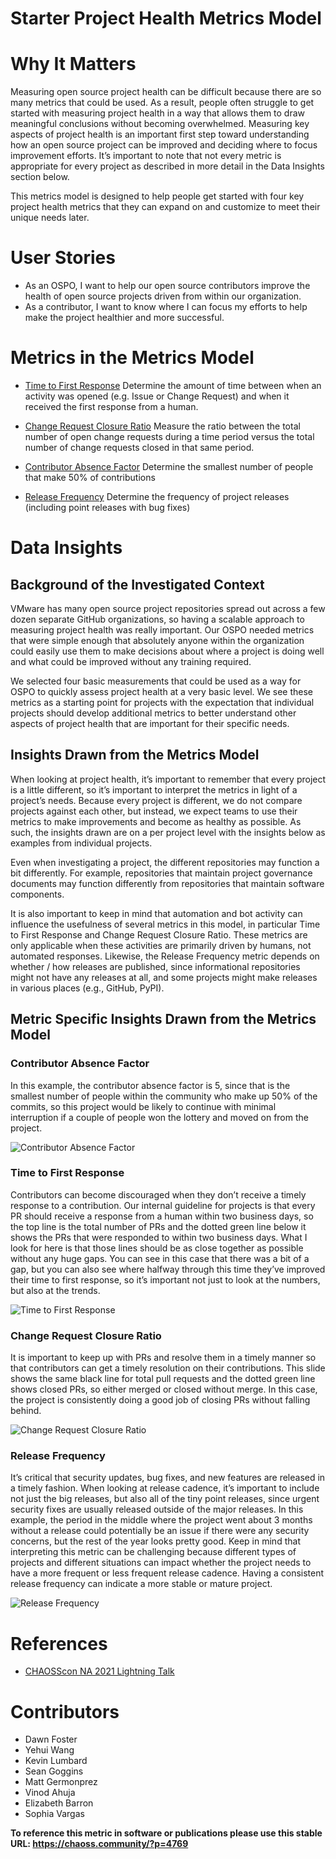 # Starter Project Health Metrics Model

# Why It Matters
Measuring open source project health can be difficult because there are so many
metrics that could be used. As a result, people often struggle to get started
with measuring project health in a way that allows them to draw meaningful
conclusions without becoming overwhelmed. Measuring key aspects of project
health is an important first step toward understanding how an open source
project can be improved and deciding where to focus improvement efforts.  It’s
important to note that not every metric is appropriate for every project as
described in more detail in the Data Insights section below.

This metrics model is designed to help people get started with four key project
health metrics that they can expand on and customize to meet their unique needs
later.

# User Stories

- As an OSPO, I want to help our open source contributors improve the health of
  open source projects driven from within our organization.
- As a contributor, I want to know where I can focus my efforts to help make the
  project healthier and more successful.

# Metrics in the Metrics Model

 - [Time to First Response](https://chaoss.community/?p=3448) Determine the amount of time between when an activity was opened (e.g. Issue or Change Request) and when it received the first response from a human.

- [Change Request Closure Ratio](https://chaoss.community/?p=4834) Measure the ratio between the total number of open change requests during a time period versus the total number of change requests closed in that same period.

- [Contributor Absence Factor](https://chaoss.community/?p=3944) 
  Determine the
  smallest number of people that make 50% of contributions

- [Release Frequency](https://chaoss.community/?p=4765)
  Determine the frequency of project releases (including point releases with bug
fixes)

# Data Insights 

## Background of the Investigated Context

VMware has many open source project
repositories spread out across a few dozen separate GitHub organizations, so
having a scalable approach to measuring project health was really important. Our
OSPO needed metrics that were simple enough that absolutely anyone within the
organization could easily use them to make decisions about where a project is
doing well and what could be improved without any training required. 

We selected four basic measurements that could be used as a way for OSPO to
quickly assess project health at a very basic level. We see these metrics as a
starting point for projects with the expectation that individual projects should
develop additional metrics to better understand other aspects of project health
that are important for their specific needs.

## Insights Drawn from the Metrics Model

When looking at project health, it’s
important to remember that every project is a little different, so it’s
important to interpret the metrics in light of a project’s needs. Because every
project is different, we do not compare projects against each other, but
instead, we expect teams to use their metrics to make improvements and become as
healthy as possible. As such, the insights drawn are on a per project level with
the insights below as examples from individual projects.

Even when investigating a project, the different repositories may function a bit
differently. For example, repositories that maintain project governance
documents may function differently from repositories that maintain software
components. 

It is also important to keep in mind that automation and bot activity can
influence the usefulness of several metrics in this model, in particular Time to
First Response and Change Request Closure Ratio. These metrics are only applicable when these
activities are primarily driven by humans, not automated responses. Likewise,
the Release Frequency metric depends on whether / how releases are published,
since informational repositories might not have any releases at all, and some
projects might make releases in various places (e.g., GitHub, PyPI).

## Metric Specific Insights Drawn from the Metrics Model 

### Contributor Absence Factor 

In this example, the contributor absence factor is 5, since that is the smallest
number of people within the community who make up 50% of the commits, so this
project would be likely to continue with minimal interruption if a couple of
people won the lottery and moved on from the project.

![Contributor Absence
Factor](https://github.com/chaoss/wg-metrics-models/blob/main/metrics-model-libs/starter-project-health/images/starter-project-health-bus-factor.png)

### Time to First Response 

Contributors can become discouraged when they don’t
receive a timely response to a contribution. Our internal guideline for projects
is that every PR should receive a response from a human within two business
days, so the top line is the total number of PRs and the dotted green line below
it shows the PRs that were responded to within two business days. What I look
for here is that those lines should be as close together as possible without any
huge gaps. You can see in this case that there was a bit of a gap, but you can
also see where halfway through this time they’ve improved their time to first
response, so it’s important not just to look at the numbers, but also at the
trends.

![Time to First
Response](https://github.com/chaoss/wg-metrics-models/blob/main/metrics-model-libs/starter-project-health/images/starter-project-health-time-to-first-response.png)

### Change Request Closure Ratio

It is important to keep up with PRs and resolve them in a
timely manner so that contributors can get a timely resolution on their
contributions. This slide shows the same black line for total pull requests and
the dotted green line shows closed PRs, so either merged or closed without
merge. In this case, the project is consistently doing a good job of closing PRs
without falling behind.

![Change Request Closure Ratio](https://github.com/chaoss/wg-metrics-models/blob/main/metrics-model-libs/starter-project-health/images/starter-project-health-change-request-closure-ratio.png)

### Release Frequency

It’s critical that security updates, bug fixes, and new
features are released in a timely fashion. When looking at release cadence, it’s
important to include not just the big releases, but also all of the tiny point
releases, since urgent security fixes are usually released outside of the major
releases. In this example, the period in the middle where the project went about
3 months without a release could potentially be an issue if there were any
security concerns, but the rest of the year looks pretty good. Keep in mind that
interpreting this metric can be challenging because different types of projects
and different situations can impact whether the project needs to have a more
frequent or less frequent release cadence. Having a consistent release frequency
can indicate a more stable or mature project.

![Release
Frequency](https://github.com/chaoss/wg-metrics-models/blob/main/metrics-model-libs/starter-project-health/images/starter-project-health-release-frequency.png)

# References
- [CHAOSScon NA 2021 Lightning Talk](https://www.youtube.com/watch?v=DynqP2_W1ts)

# Contributors
- Dawn Foster
- Yehui Wang
- Kevin Lumbard
- Sean Goggins
- Matt Germonprez
- Vinod Ahuja
- Elizabeth Barron
- Sophia Vargas


**To reference this metric in software or publications please use this stable URL: https://chaoss.community/?p=4769**
